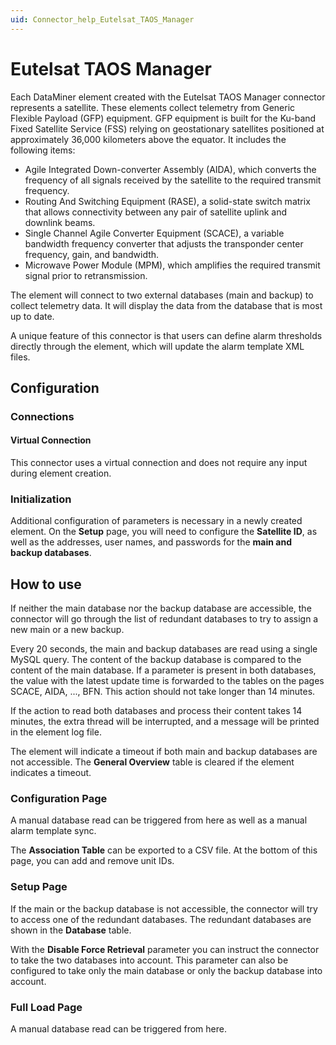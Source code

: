 ```yaml
---
uid: Connector_help_Eutelsat_TAOS_Manager
---
```


# Eutelsat TAOS Manager

Each DataMiner element created with the Eutelsat TAOS Manager connector represents a satellite. These elements collect telemetry from Generic Flexible Payload (GFP) equipment. GFP equipment is built for the Ku-band Fixed Satellite Service (FSS) relying on geostationary satellites positioned at approximately 36,000 kilometers above the equator. It includes the following items:

- Agile Integrated Down-converter Assembly (AIDA), which converts the frequency of all signals received by the satellite to the required transmit frequency.
- Routing And Switching Equipment (RASE), a solid-state switch matrix that allows connectivity between any pair of satellite uplink and downlink beams.
- Single Channel Agile Converter Equipment (SCACE), a variable bandwidth frequency converter that adjusts the transponder center frequency, gain, and bandwidth.
- Microwave Power Module (MPM), which amplifies the required transmit signal prior to retransmission.

The element will connect to two external databases (main and backup) to collect telemetry data. It will display the data from the database that is most up to date.

A unique feature of this connector is that users can define alarm thresholds directly through the element, which will update the alarm template XML files.

## Configuration

### Connections

#### Virtual Connection

This connector uses a virtual connection and does not require any input during element creation.

### Initialization

Additional configuration of parameters is necessary in a newly created element. On the **Setup** page, you will need to configure the **Satellite ID**, as well as the addresses, user names, and passwords for the **main and backup databases**.

## How to use

If neither the main database nor the backup database are accessible, the connector will go through the list of redundant databases to try to assign a new main or a new backup.

Every 20 seconds, the main and backup databases are read using a single MySQL query. The content of the backup database is compared to the content of the main database. If a parameter is present in both databases, the value with the latest update time is forwarded to the tables on the pages SCACE, AIDA, ..., BFN. This action should not take longer than 14 minutes.

If the action to read both databases and process their content takes 14 minutes, the extra thread will be interrupted, and a message will be printed in the element log file.

The element will indicate a timeout if both main and backup databases are not accessible. The **General Overview** table is cleared if the element indicates a timeout.

### Configuration Page

A manual database read can be triggered from here as well as a manual alarm template sync.

The **Association Table** can be exported to a CSV file. At the bottom of this page, you can add and remove unit IDs.

### Setup Page

If the main or the backup database is not accessible, the connector will try to access one of the redundant databases. The redundant databases are shown in the **Database** table.

With the **Disable Force Retrieval** parameter you can instruct the connector to take the two databases into account. This parameter can also be configured to take only the main database or only the backup database into account.

### Full Load Page

A manual database read can be triggered from here.
